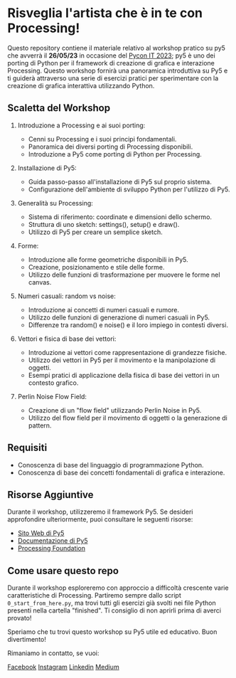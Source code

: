 # Risveglia l'artista che è in te con Processing!

Questo repository contiene il materiale relativo al workshop pratico su py5 che avverrà il **26/05/23** in occasione del [Pycon IT 2023](https://pycon.it/); py5 è uno dei porting di Python per il framework di creazione di grafica e interazione Processing. Questo workshop fornirà una panoramica introduttiva su Py5 e ti guiderà attraverso una serie di esercizi pratici per sperimentare con la creazione di grafica interattiva utilizzando Python.

## Scaletta del Workshop

1. Introduzione a Processing e ai suoi porting:
   - Cenni su Processing e i suoi principi fondamentali.
   - Panoramica dei diversi porting di Processing disponibili.
   - Introduzione a Py5 come porting di Python per Processing.

2. Installazione di Py5:
   - Guida passo-passo all'installazione di Py5 sul proprio sistema.
   - Configurazione dell'ambiente di sviluppo Python per l'utilizzo di Py5.

3. Generalità su Processing:
   - Sistema di riferimento: coordinate e dimensioni dello schermo.
   - Struttura di uno sketch: settings(), setup() e draw().
   - Utilizzo di Py5 per creare un semplice sketch.

4. Forme: 
   - Introduzione alle forme geometriche disponibili in Py5.
   - Creazione, posizionamento e stile delle forme.
   - Utilizzo delle funzioni di trasformazione per muovere le forme nel canvas.

5. Numeri casuali: random vs noise:
   - Introduzione ai concetti di numeri casuali e rumore.
   - Utilizzo delle funzioni di generazione di numeri casuali in Py5.
   - Differenze tra random() e noise() e il loro impiego in contesti diversi.

6. Vettori e fisica di base dei vettori:
   - Introduzione ai vettori come rappresentazione di grandezze fisiche.
   - Utilizzo dei vettori in Py5 per il movimento e la manipolazione di oggetti.
   - Esempi pratici di applicazione della fisica di base dei vettori in un contesto grafico.

7. Perlin Noise Flow Field:
   - Creazione di un "flow field" utilizzando Perlin Noise in Py5.
   - Utilizzo del flow field per il movimento di oggetti o la generazione di pattern.

## Requisiti

- Conoscenza di base del linguaggio di programmazione Python.
- Conoscenza di base dei concetti fondamentali di grafica e interazione.

## Risorse Aggiuntive

Durante il workshop, utilizzeremo il framework Py5. Se desideri approfondire ulteriormente, puoi consultare le seguenti risorse:

- [Sito Web di Py5](https://py5coding.org/)
- [Documentazione di Py5](https://py5coding.org/reference/summary.html)
- [Processing Foundation](https://processingfoundation.org/)

## Come usare questo repo
Durante il workshop esploreremo con approccio a difficoltà crescente varie caratteristiche di Processing. Partiremo sempre dallo script `0_start_from_here.py`, ma trovi tutti gli esercizi già svolti nei file Python presenti nella cartella "finished". Ti consiglio di non aprirli prima di averci provato!


Speriamo che tu trovi questo workshop su Py5 utile ed educativo. Buon divertimento!

Rimaniamo in contatto, se vuoi:

[Facebook](https://www.facebook.com/giu.mast)
[Instagram](https://www.instagram.com/giu.mast/)
[Linkedin](https://www.linkedin.com/in/giuseppe-mastrandrea-43008578/)
[Medium](https://medium.com/@mastrandreagiuseppe)
